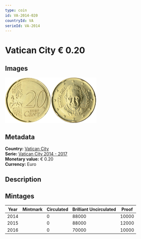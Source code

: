 ```yaml
---
type: coin
id: VA-2014-020
countryId: VA
serieId: VA-2014
---
```


# Vatican City € 0.20

## Images

<img src="../../../Images/common-2007-020.webp" height="150" alt="Front image"><img src="Images/vatican city-2014-020.webp" height="150" alt="Back image">

## Metadata

**Country:** [Vatican City](../index.md)\
**Serie:** [Vatican City 2014 - 2017](index.md)\
**Monetary value:** € 0.20\
**Currency:** Euro

## Description


## Mintages

| Year | Mintmark | Circulated | Brilliant Uncirculated | Proof |
| ---- | -------- | ---------- | ---------------------- | ----- |
| 2014 |  | 0| 88000 | 10000 |
| 2015 |  | 0| 88000 | 12000 |
| 2016 |  | 0| 70000 | 10000 |
